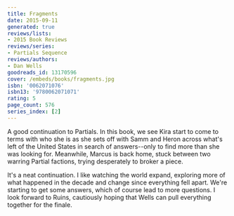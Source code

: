 ```yaml
---
title: Fragments
date: 2015-09-11
generated: true
reviews/lists:
- 2015 Book Reviews
reviews/series:
- Partials Sequence
reviews/authors:
- Dan Wells
goodreads_id: 13170596
cover: /embeds/books/fragments.jpg
isbn: '0062071076'
isbn13: '9780062071071'
rating: 5
page_count: 576
series_index: [2]
---
```

A good continuation to Partials. In this book, we see Kira start to come to terms with who she is as she sets off with Samm and Heron across what's left of the United States in search of answers--only to find more than she was looking for. Meanwhile, Marcus is back home, stuck between two warring Partial factions, trying desperately to broker a piece.  

It's a neat continuation. I like watching the world expand, exploring more of what happened in the decade and change since everything fell apart. We're starting to get some answers, which of course lead to more questions. I look forward to Ruins, cautiously hoping that Wells can pull everything together for the finale.

<!--more-->